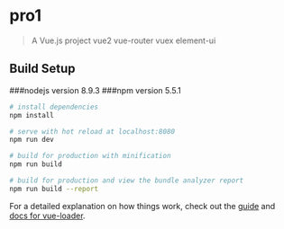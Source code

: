 # pro1

> A Vue.js project
> vue2 vue-router vuex element-ui

## Build Setup

###nodejs version 
8.9.3
###npm version
5.5.1

``` bash
# install dependencies
npm install

# serve with hot reload at localhost:8080
npm run dev

# build for production with minification
npm run build

# build for production and view the bundle analyzer report
npm run build --report
```

For a detailed explanation on how things work, check out the [guide](http://vuejs-templates.github.io/webpack/) and [docs for vue-loader](http://vuejs.github.io/vue-loader).
